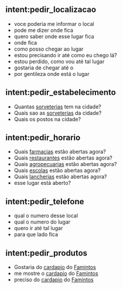 ## intent:pedir_localizacao
- voce poderia me informar o local
- pode me dizer onde fica
- quero saber onde esse lugar fica
- onde fica
- como posso chegar ao lugar
- estou precisando ir até como eu chego lá?
- estou perdido, como vou até tal lugar
- gostaria de chegar até o
- por gentileza onde está o lugar 

## intent:pedir_estabelecimento
- Quantas [sorveterias](estabelecimentos) tem na cidade?
- Quais sao as [sorveterias](estabelecimentos) da cidade?
- Quais os postos na cidade?

## intent:pedir_horario
- Quais [farmacias](estabelecimentos) estão abertas agora?
- Quais [restaurantes](estabelecimentos) estão abertas agora?
- Quais [agropecuarias](estabelecimentos) estão abertas agora?
- Quais [escolas](estabelecimentos) estão abertas agora?
- Quais [lancherias](estabelecimentos) estão abertas agora?
- esse lugar está aberto?

## intent:pedir_telefone
- qual o numero desse local
- qual o numero do lugar
- quero ir até tal lugar
- para que lado fica

## intent:pedir_produtos
- Gostaria do [cardapio](produto) do [Famintos](estabelecimento)
- me mostre o [cardapio](produto) do [Famintos](estabelecimento)
- preciso do [cardapio](produto) do [Famintos](estabelecimento)